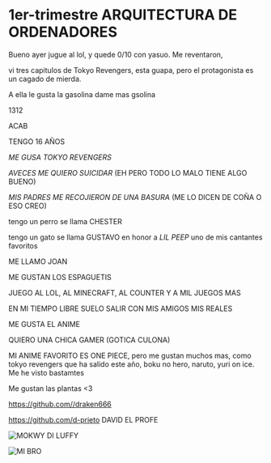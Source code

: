 # 1er-trimestre ARQUITECTURA DE ORDENADORES

Bueno ayer jugue al lol, y quede 0/10 con yasuo. Me reventaron,

vi tres capitulos de Tokyo Revengers, esta guapa, pero el protagonista es un cagado de mierda.

A ella le gusta la gasolina dame mas gsolina

1312

ACAB

TENGO 16 AÑOS

*ME GUSA TOKYO REVENGERS*

*AVECES ME QUIERO SUICIDAR* (EH PERO TODO LO MALO TIENE ALGO BUENO)

*MIS PADRES ME RECOJIERON DE UNA BASURA* (ME LO DICEN DE COÑA O ESO CREO)

tengo un perro se llama CHESTER

tengo un gato se llama GUSTAVO en honor a *LIL PEEP* uno de mis cantantes favoritos

ME LLAMO JOAN

ME GUSTAN LOS ESPAGUETIS

JUEGO AL LOL, AL MINECRAFT, AL COUNTER Y A MIL JUEGOS MAS

EN MI TIEMPO LIBRE SUELO SALIR CON MIS AMIGOS MIS REALES

ME GUSTA EL ANIME

QUIERO UNA CHICA GAMER (GOTICA CULONA)

MI ANIME FAVORITO ES ONE PIECE, pero me gustan muchos mas, como tokyo revengers que ha salido este año, boku no hero, naruto, yuri on ice. Me he visto bastamtes

Me gustan las plantas <3






https://github.com//draken666


https://github.com/d-prieto DAVID EL PROFE



![MOKWY DI LUFFY](https://cdn.hobbyconsolas.com/sites/navi.axelspringer.es/public/styles/480/public/media/image/2021/03/one-piece-2266339.jpg?itok=sCkWw6Bb)


![MI BRO](https://estrenos.news/wp-content/uploads/2021/06/Fecha-de-estreno-del-episodio-11-de-Tokyo-Revengers.jpg)


